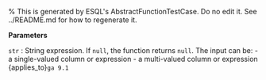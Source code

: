 % This is generated by ESQL's AbstractFunctionTestCase. Do no edit it. See ../README.md for how to regenerate it.

**Parameters**

`str`
:   String expression. If `null`, the function returns `null`. The input can be: - a single-valued column or expression - a multi-valued column or expression {applies_to}`ga 9.1`

